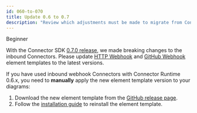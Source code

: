 ```yaml
---
id: 060-to-070
title: Update 0.6 to 0.7
description: "Review which adjustments must be made to migrate from Connector SDK 0.6.x to 0.7.0."
---
```


<span class="badge badge--beginner">Beginner</span>

With the Connector SDK [0.7.0 release](https://github.com/camunda/connector-sdk/releases/tag/0.7.0), we made
breaking changes to the inbound Connectors. Please update
[HTTP Webhook](https://github.com/camunda/connectors-bundle/blob/main/connectors/webhook-connector/element-templates/webhook-connector.json)
and [GitHub Webhook](https://github.com/camunda/connectors-bundle/blob/main/connectors/github/element-templates/github-webhook-connector.json)
element templates to the latest versions.

If you have used inbound webhook Connectors with Connector Runtime 0.6.x, you need to **manually**
apply the new element template version to your diagrams:

1. Download the new element template from the [GitHub release page](https://github.com/camunda/connectors-bundle/releases/tag/0.17.0).
2. Follow the [installation guide](/components/modeler/desktop-modeler/element-templates/configuring-templates.md) to reinstall the element template.

